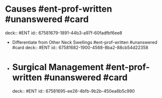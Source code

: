 # Causes #ent-prof-written #unanswered #card
deck:: #ENT
id:: 67581679-1891-44b3-a97f-60fadfbf6ee8
- Differentiate from Other Neck Swellings #ent-prof-written #unanswered #card
  deck:: #ENT
  id:: 67581682-1900-4568-8ba2-88cb54d22358
- # Surgical Management #ent-prof-written #unanswered #card
  deck:: #ENT
  id:: 67581695-ee26-4bfb-9b2b-450ea6b5c990